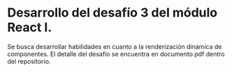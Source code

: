 # Desarrollo del desafío 3 del módulo React I.

Se busca desarrollar habilidades en cuanto a la renderización dinámica de componentes. El detalle del desafío se encuentra en documento pdf dentro del repositorio.
